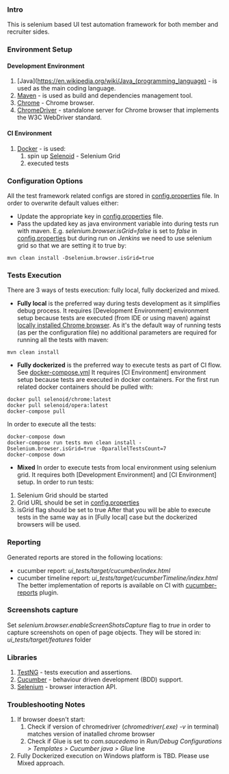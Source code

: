 ### Intro
This is selenium based UI test automation framework for both member and recruiter sides.

### Environment Setup

#### Development Environment

1. [Java](https://en.wikipedia.org/wiki/Java_(programming_language) - is used as the main coding language. 
1. [Maven](https://maven.apache.org/) - is used as build and dependencies management tool.  
1. [Chrome](https://www.google.com/chrome/) - Chrome browser.
1. [ChromeDriver](https://chromedriver.chromium.org/) - standalone server for Chrome browser that implements the W3C WebDriver standard.

#### CI Environment

1. [Docker](https://www.docker.com/) - is used:
    1. spin up [Selenoid](https://aerokube.com/selenoid/) - Selenium Grid
    1. executed tests

### Configuration Options
All the test framework related configs are stored in [config.properties](/ui_tests/src/test/resources/config.properties) file.
In order to overwrite default values either:
* Update the appropriate key in [config.properties](/ui_tests/src/test/resources/config.properties) file.
* Pass the updated key as java environment variable into during tests run with maven. 
E.g. _selenium.browser.isGrid=false_ is set to _false_ in [config.properties](/ui_tests/src/test/resources/config.properties)
but during run on _Jenkins_ we need to use selenium grid so that we are setting it to true by:

```
mvn clean install -Dselenium.browser.isGrid=true
```

### Tests Execution

There are 3 ways of tests execution: fully local, fully dockerized and mixed.
* **Fully local** is the preferred way during tests development as it simplifies debug process.
It requires [Development Environment] environment setup because tests are executed (from IDE or using maven) against
[locally installed Chrome browser](https://www.seleniumhq.org/docs/03_webdriver.jsp#introducing-the-selenium-webdriver-api-by-example).
As it's the default way of running tests (as per the configuration file) no additional parameters are required for running all the tests with maven:
```
mvn clean install
```
* **Fully dockerized** is the preferred way to execute tests as part of CI flow. See [docker-compose.yml](docker-compose.yml)
It requires [CI Environment] environment setup because tests are executed in docker containers.
For the first run related docker containers should be pulled with:
```
docker pull selenoid/chrome:latest 
docker pull selenoid/opera:latest
docker-compose pull
```
In order to execute all the tests:
```
docker-compose down
docker-compose run tests mvn clean install -Dselenium.browser.isGrid=true -DparallelTestsCount=7
docker-compose down
```
* **Mixed** In order to execute tests from local environment using selenium grid.
It requires both [Development Environment] and [CI Environment] setup. In order to run tests:
1. Selenium Grid should be started
2. Grid URL should be set in [config.properties](/ui_tests/src/test/resources/config.properties)
3. isGrid flag should be set to true
After that you will be able to execute tests in the same way as in [Fully local] case but the dockerized browsers will be used.

### Reporting

Generated reports are stored in the following locations:
* cucumber report: _ui_tests/target/cucumber/index.html_
* cucumber timeline report: _ui_tests/target/cucumberTimeline/index.html_
The better implementation of reports is available on CI with [cucumber-reports](https://plugins.jenkins.io/cucumber-reports/) plugin.  

### Screenshots capture

Set _selenium.browser.enableScreenShotsCapture_ flag to _true_ in order to capture screenshots on open of page objects.
They will be stored in: _ui_tests/target/features_ folder

### Libraries

1. [TestNG](https://testng.org/doc/index.html) - tests execution and assertions.
1. [Cucumber](https://docs.cucumber.io/) - behaviour driven development (BDD) support.
1. [Selenium](https://www.seleniumhq.org/) - browser interaction API.


### Troubleshooting Notes

1. If browser doesn't start:
    1. Check if version of chromedriver (_chromedriver(.exe) -v_ in terminal) matches version of inatalled chrome browser
    1. Check if Glue is set to _com.saucedemo_ in _Run/Debug Configurations > Templates > Cucumber java > Glue_ line 
1. Fully Dockerized execution on Windows platform is TBD. Please use Mixed approach.